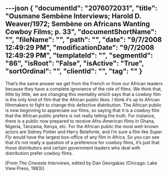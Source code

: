 ---json
{
  "documentId": "2076072031",
  "title": "Ousmane Sembène Interviews; Harold D. Weaver/1972; Sembène on Africans Wanting Cowboy Films; p. 33",
  "documentShortName": "",
  "fileName": "",
  "path": "",
  "date": "9/7/2008 12:49:29 PM",
  "modificationDate": "9/7/2008 12:49:29 PM",
  "templateId": "",
  "segmentId": "86",
  "isRoot": "False",
  "isActive": "True",
  "sortOrdinal": "",
  "clientId": "",
  "tag": ""
}
---

That’s the same answer we get from the French or from our African leaders because they have a complete ignorance of the role of films. We think that, little by little, we are changing this mentality which says that a cowboy film is the only kind of film that the African public likes. I think it’s up to African filmmakers to fight to change this defective distribution. The African public is now beginning to appreciate our films, so saying that it is a cowboy film that the African public prefers is not really telling the truth. For instance, there is a public now prepared to receive Afro-American films in Ghana, Nigeria, Tanzania, Kenya, etc. For the African public the most well-known actors are Sidney Poitier and Harry Belafonte, and I’m sure a film like *Super Fly* would have the largest box-office of any film in Africa. So you can see that it’s not really a question of a preference for cowboy films, it’s just that those distributors and certain government leaders who deal with distribution prefer cowboy films.

[From *The Cineaste Interviews*, edited by Dan Georgakas (Chicago: Lake View Press, 1983)]
